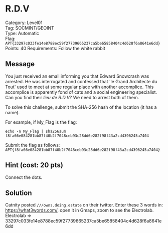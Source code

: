 # R.D.V

Category: Level01  
Tag: SOCMINT/GEOINT  
Type: Automatic  
Flag: `APT{33297c033fe14e8788ec59f27739665237ca5be65858404c4d628f6a8641e6dd}`  
Points: 40
Requirements: Follow the white rabbit

## Message

You just received an email informing you that Edward Snowcrash was arrested. He was interrogated and confessed that 'le Grand Architecte du Tout' used to meet at some regular place with another accomplice. This accomplice is apparently fond of cats and a social engineering specialist. Can you find their *lieu de R.D.V*? We need to arrest both of them.

To solve this challenge, submit the SHA-256 hash of the location (it has a name).

For example, if My_Flag is the flag:
```
echo -n My_Flag | sha256sum
f8fa66e084281bb87f40b2f7048ceb93c28dd6e282f98f43a2cd4396245a7404
```

Submit the flag as follows:  
`APT{f8fa66e084281bb87f40b2f7048ceb93c28dd6e282f98f43a2cd4396245a7404}`

## Hint (cost: 20 pts)

Connect the dots.

## Solution

Catnity posted `///owns.doing.estate` on their twitter. Enter these 3 words in: https://what3words.com/, open it in Gmaps, zoom to see the Electrolab.
Electrolab => 33297c033fe14e8788ec59f27739665237ca5be65858404c4d628f6a8641e6dd
